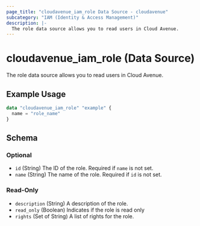 ```yaml
---
page_title: "cloudavenue_iam_role Data Source - cloudavenue"
subcategory: "IAM (Identity & Access Management)"
description: |-
  The role data source allows you to read users in Cloud Avenue.
---
```


# cloudavenue_iam_role (Data Source)

The role data source allows you to read users in Cloud Avenue.

## Example Usage

```terraform
data "cloudavenue_iam_role" "example" {
  name = "role_name"
}
```

<!-- schema generated by tfplugindocs -->
## Schema

### Optional

- `id` (String) The ID of the role. Required if `name` is not set.
- `name` (String) The name of the role. Required if `id` is not set.

### Read-Only

- `description` (String) A description of the role.
- `read_only` (Boolean) Indicates if the role is read only
- `rights` (Set of String) A list of rights for the role.

